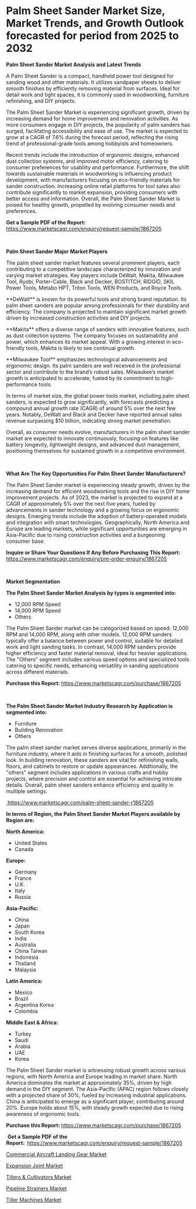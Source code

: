 <p><h1>Palm Sheet Sander Market Size, Market Trends, and Growth Outlook forecasted for period from 2025 to 2032</h1></p><p><strong>Palm Sheet Sander Market Analysis and Latest Trends</strong></p>
<p><p>A Palm Sheet Sander is a compact, handheld power tool designed for sanding wood and other materials. It utilizes sandpaper sheets to deliver smooth finishes by efficiently removing material from surfaces. Ideal for detail work and tight spaces, it is commonly used in woodworking, furniture refinishing, and DIY projects.</p><p>The Palm Sheet Sander Market is experiencing significant growth, driven by increasing demand for home improvement and renovation activities. As more consumers engage in DIY projects, the popularity of palm sanders has surged, facilitating accessibility and ease of use. The market is expected to grow at a CAGR of 7.6% during the forecast period, reflecting the rising trend of professional-grade tools among hobbyists and homeowners.</p><p>Recent trends include the introduction of ergonomic designs, enhanced dust collection systems, and improved motor efficiency, catering to consumer preferences for usability and performance. Furthermore, the shift towards sustainable materials in woodworking is influencing product development, with manufacturers focusing on eco-friendly materials for sander construction. Increasing online retail platforms for tool sales also contribute significantly to market expansion, providing consumers with better access and information. Overall, the Palm Sheet Sander Market is poised for healthy growth, propelled by evolving consumer needs and preferences.</p></p>
<p><strong>Get a Sample PDF of the Report:&nbsp;</strong> <a href="https://www.marketscagr.com/enquiry/request-sample/1867205?utm_campaign=2187&utm_medium=2&utm_source=Github&utm_content=ia&utm_term=11042025&utm_id=palm-sheet-sander">https://www.marketscagr.com/enquiry/request-sample/1867205</a></p>
<p>&nbsp;</p>
<p><strong>Palm Sheet Sander Major Market Players</strong></p>
<p><p>The palm sheet sander market features several prominent players, each contributing to a competitive landscape characterized by innovation and varying market strategies. Key players include DeWalt, Makita, Milwaukee Tool, Ryobi, Porter-Cable, Black and Decker, BOSTITCH, RIDGID, SKIL Power Tools, Metabo HPT, Triton Tools, WEN Products, and Royce Tools.</p><p>**DeWalt** is known for its powerful tools and strong brand reputation. Its palm sheet sanders are popular among professionals for their durability and efficiency. The company is projected to maintain significant market growth driven by increased construction activities and DIY projects.</p><p>**Makita** offers a diverse range of sanders with innovative features, such as dust collection systems. The company focuses on sustainability and power, which enhances its market appeal. With a growing interest in eco-friendly tools, Makita is likely to see continual growth.</p><p>**Milwaukee Tool** emphasizes technological advancements and ergonomic design. Its palm sanders are well received in the professional sector and contribute to the brand’s robust sales. Milwaukee’s market growth is anticipated to accelerate, fueled by its commitment to high-performance tools.</p><p>In terms of market size, the global power tools market, including palm sheet sanders, is expected to grow significantly, with forecasts predicting a compound annual growth rate (CAGR) of around 5% over the next few years. Notably, DeWalt and Black and Decker have reported annual sales revenue surpassing $10 billion, indicating strong market penetration. </p><p>Overall, as consumer needs evolve, manufacturers in the palm sheet sander market are expected to innovate continuously, focusing on features like battery longevity, lightweight designs, and advanced dust management, positioning themselves for sustained growth in a competitive environment.</p></p>
<p>&nbsp;</p>
<p><strong>What Are The Key Opportunities For Palm Sheet Sander Manufacturers?</strong></p>
<p><p>The Palm Sheet Sander market is experiencing steady growth, driven by the increasing demand for efficient woodworking tools and the rise in DIY home improvement projects. As of 2023, the market is projected to expand at a CAGR of approximately 5% over the next five years, fueled by advancements in sander technology and a growing focus on ergonomic designs. Emerging trends include the adoption of battery-operated models and integration with smart technologies. Geographically, North America and Europe are leading markets, while significant opportunities are emerging in Asia-Pacific due to rising construction activities and a burgeoning consumer base.</p></p>
<p><strong>Inquire or Share Your Questions If Any Before Purchasing This Report:</strong> <a href="https://www.marketscagr.com/enquiry/pre-order-enquiry/1867205?utm_campaign=2187&utm_medium=2&utm_source=Github&utm_content=ia&utm_term=11042025&utm_id=palm-sheet-sander">https://www.marketscagr.com/enquiry/pre-order-enquiry/1867205</a></p>
<p>&nbsp;</p>
<p><strong>Market Segmentation</strong></p>
<p><strong>The Palm Sheet Sander Market Analysis by types is segmented into:</strong></p>
<p><ul><li>12,000 RPM Speed</li><li>14,000 RPM Speed</li><li>Others</li></ul></p>
<p><p>The Palm Sheet Sander market can be categorized based on speed: 12,000 RPM and 14,000 RPM, along with other models. 12,000 RPM sanders typically offer a balance between power and control, suitable for detailed work and light sanding tasks. In contrast, 14,000 RPM sanders provide higher efficiency and faster material removal, ideal for heavier applications. The "Others" segment includes various speed options and specialized tools catering to specific needs, enhancing versatility in sanding applications across different materials.</p></p>
<p><strong>Purchase this Report:&nbsp;</strong><a href="https://www.marketscagr.com/purchase/1867205?utm_campaign=2187&utm_medium=2&utm_source=Github&utm_content=ia&utm_term=11042025&utm_id=palm-sheet-sander">https://www.marketscagr.com/purchase/1867205</a></p>
<p>&nbsp;</p>
<p><strong>The Palm Sheet Sander Market Industry Research by Application is segmented into:</strong></p>
<p><ul><li>Furniture</li><li>Building Renovation</li><li>Others</li></ul></p>
<p><p>The palm sheet sander market serves diverse applications, primarily in the furniture industry, where it aids in finishing surfaces for a smooth, polished look. In building renovation, these sanders are vital for refinishing walls, floors, and cabinets to restore or update appearances. Additionally, the "others" segment includes applications in various crafts and hobby projects, where precision and control are essential for achieving intricate details. Overall, palm sheet sanders enhance efficiency and quality in multiple settings.</p></p>
<p><a href="https://www.marketscagr.com/palm-sheet-sander-r1867205?utm_campaign=2187&utm_medium=2&utm_source=Github&utm_content=ia&utm_term=11042025&utm_id=palm-sheet-sander">&nbsp;https://www.marketscagr.com/palm-sheet-sander-r1867205</a></p>
<p><strong>In terms of Region, the Palm Sheet Sander Market Players available by Region are:</strong></p>
<p>
    <p> <strong> North America: </strong>
        <ul>
            <li>United States</li>
            <li>Canada</li>
        </ul>
        </p> 
    <p> <strong> Europe: </strong>
        <ul>
            <li>Germany</li>
            <li>France</li>
            <li>U.K.</li>
            <li>Italy</li>
            <li>Russia</li>
        </ul>
        </p> 
    <p> <strong> Asia-Pacific: </strong>
        <ul>
            <li>China</li>
            <li>Japan</li>
            <li>South Korea</li>
            <li>India</li>
            <li>Australia</li>
            <li>China Taiwan</li>
            <li>Indonesia</li>
            <li>Thailand</li>
            <li>Malaysia</li>
        </ul>
        </p> 
    <p> <strong> Latin America: </strong>
        <ul>
            <li>Mexico</li>
            <li>Brazil</li>
            <li>Argentina Korea</li>
            <li>Colombia</li>
        </ul>
        </p> 
    <p> <strong> Middle East & Africa: </strong>
        <ul>
            <li>Turkey</li>
            <li>Saudi</li>
            <li>Arabia</li>
            <li>UAE</li>
            <li>Korea</li>
        </ul>
    </p>
    </p>
<p><p>The Palm Sheet Sander market is witnessing robust growth across various regions, with North America and Europe leading in market share. North America dominates the market at approximately 35%, driven by high demand in the DIY segment. The Asia-Pacific (APAC) region follows closely with a projected share of 30%, fueled by increasing industrial applications. China is anticipated to emerge as a significant player, contributing around 20%. Europe holds about 15%, with steady growth expected due to rising awareness of ergonomic tools.</p></p>
<p><strong>Purchase this Report: </strong><a href="https://www.marketscagr.com/purchase/1867205?utm_campaign=2187&utm_medium=2&utm_source=Github&utm_content=ia&utm_term=11042025&utm_id=palm-sheet-sander">https://www.marketscagr.com/purchase/1867205</a></p>
<p>&nbsp;<strong>Get a Sample PDF of the Report:&nbsp;&nbsp;</strong><a href="https://www.marketscagr.com/enquiry/request-sample/1867205?utm_campaign=2187&utm_medium=2&utm_source=Github&utm_content=ia&utm_term=11042025&utm_id=palm-sheet-sander">https://www.marketscagr.com/enquiry/request-sample/1867205</a></p>
<p><strong></strong></p>
<p><p><a href="https://github.com/dukerghostki/Market-Research-Report-List-1/blob/main/commercial-aircraft-landing-gear-market.md?utm_campaign=2187&utm_medium=2&utm_source=Github&utm_content=ia&utm_term=11042025&utm_id=palm-sheet-sander">Commercial Aircraft Landing Gear Market</a></p><p><a href="https://github.com/helmeludu/Market-Research-Report-List-1/blob/main/expansion-joint-market.md?utm_campaign=2187&utm_medium=2&utm_source=Github&utm_content=ia&utm_term=11042025&utm_id=palm-sheet-sander">Expansion Joint Market</a></p><p><a href="https://github.com/elroddrewspm/Market-Research-Report-List-1/blob/main/tillers-cultivators-market.md?utm_campaign=2187&utm_medium=2&utm_source=Github&utm_content=ia&utm_term=11042025&utm_id=palm-sheet-sander">Tillers & Cultivators Market</a></p><p><a href="https://github.com/mokeleveisel/Market-Research-Report-List-1/blob/main/pipeline-strainers-market.md?utm_campaign=2187&utm_medium=2&utm_source=Github&utm_content=ia&utm_term=11042025&utm_id=palm-sheet-sander">Pipeline Strainers Market</a></p><p><a href="https://github.com/baheraennika/Market-Research-Report-List-1/blob/main/tiller-machines-market.md?utm_campaign=2187&utm_medium=2&utm_source=Github&utm_content=ia&utm_term=11042025&utm_id=palm-sheet-sander">Tiller Machines Market</a></p></p>